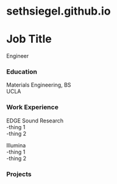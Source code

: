 # sethsiegel.github.io

# Job Title
Engineer

### Education
Materials Engineering, BS<br/>
UCLA<br/>

### Work Experience
EDGE Sound Research<br/>
-thing 1<br/>
-thing 2<br/>

Illumina<br/>
-thing 1<br/>
-thing 2<br/>

### Projects

[//]: # (This is how to comment out a line in markdown)
[//]: # (include getting 1st in our track and second overall in the stella zhang competition. Make sure to upload the code that ran the arduino as a public repository)
